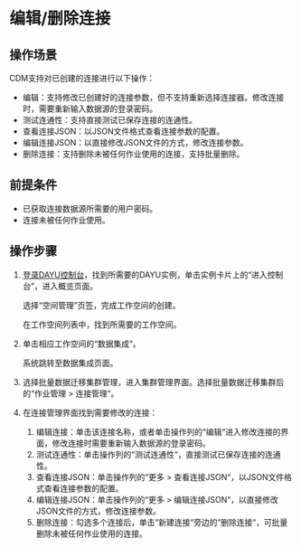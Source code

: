 # 编辑/删除连接<a name="dayu_01_0025"></a>

## 操作场景<a name="zh-cn_topic_0108275312_s8a5e976c7db244cf9d43646190a8835e"></a>

CDM支持对已创建的连接进行以下操作：

-   编辑：支持修改已创建好的连接参数，但不支持重新选择连接器。修改连接时，需要重新输入数据源的登录密码。
-   测试连通性：支持直接测试已保存连接的连通性。
-   查看连接JSON：以JSON文件格式查看连接参数的配置。
-   编辑连接JSON：以直接修改JSON文件的方式，修改连接参数。
-   删除连接：支持删除未被任何作业使用的连接，支持批量删除。

## 前提条件<a name="zh-cn_topic_0108275312_s943e06d0af1147ee8d4514a8464c7693"></a>

-   已获取连接数据源所需要的用户密码。
-   连接未被任何作业使用。

## 操作步骤<a name="zh-cn_topic_0108275312_s52a7f1d85984447994754553e7226366"></a>

1.  [登录DAYU控制台](https://console.huaweicloud.com/dayu/)，找到所需要的DAYU实例，单击实例卡片上的“进入控制台”，进入概览页面。

    选择“空间管理”页签，完成工作空间的创建。

    在工作空间列表中，找到所需要的工作空间。



1.  单击相应工作空间的“数据集成“。

    系统跳转至数据集成页面。


1.  选择批量数据迁移集群管理，进入集群管理界面。选择批量数据迁移集群后的“作业管理  \>  连接管理“。
2.  在连接管理界面找到需要修改的连接：
    1.  编辑连接：单击该连接名称，或者单击操作列的“编辑“进入修改连接的界面，修改连接时需要重新输入数据源的登录密码。
    2.  测试连通性：单击操作列的“测试连通性“，直接测试已保存连接的连通性。
    3.  查看连接JSON：单击操作列的“更多  \>  查看连接JSON“，以JSON文件格式查看连接参数的配置。
    4.  编辑连接JSON：单击操作列的“更多  \>  编辑连接JSON“，以直接修改JSON文件的方式，修改连接参数。
    5.  删除连接：勾选多个连接后，单击“新建连接“旁边的“删除连接“，可批量删除未被任何作业使用的连接。


